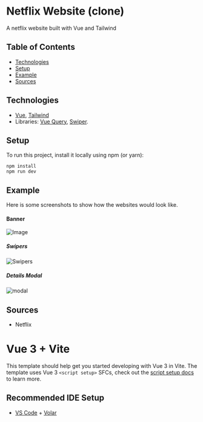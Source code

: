 # Netflix Website (clone)

A netflix website built with Vue and Tailwind

## Table of Contents

- [Technologies](technologies)
- [Setup](setup)
- [Example](example)
- [Sources](sources)

## Technologies

- [Vue](<(https://duckduckgo.com)>), [Tailwind](https://github.com/tailwindlabs/tailwindcss)
- Libraries: [Vue Query](https://github.com/tannerlinsley/react-query), [Swiper](https://github.com/nolimits4web/swiper).

## Setup

To run this project, install it locally using npm (or yarn):

```
npm install
npm run dev
```

## Example

Here is some screenshots to show how the websites would look like.

#### Banner

![Image](https://user-images.githubusercontent.com/68330291/135614517-bb92d893-70ec-4fbf-b318-5748a571b32e.png)

##### Swipers

![Swipers](https://user-images.githubusercontent.com/68330291/135614469-8f55b0d0-4114-4711-8095-f1a6578af315.png)

##### Details Modal

![modal](https://user-images.githubusercontent.com/68330291/135614403-93f51f6d-2f1d-4c14-9512-576702a560c7.png)

## Sources

- Netflix

# Vue 3 + Vite

This template should help get you started developing with Vue 3 in Vite. The template uses Vue 3 `<script setup>` SFCs, check out the [script setup docs](https://v3.vuejs.org/api/sfc-script-setup.html#sfc-script-setup) to learn more.

## Recommended IDE Setup

- [VS Code](https://code.visualstudio.com/) + [Volar](https://marketplace.visualstudio.com/items?itemName=Vue.volar)
